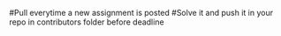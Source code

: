 #Pull everytime a new assignment is posted 
#Solve it and push it in your repo in contributors folder before deadline